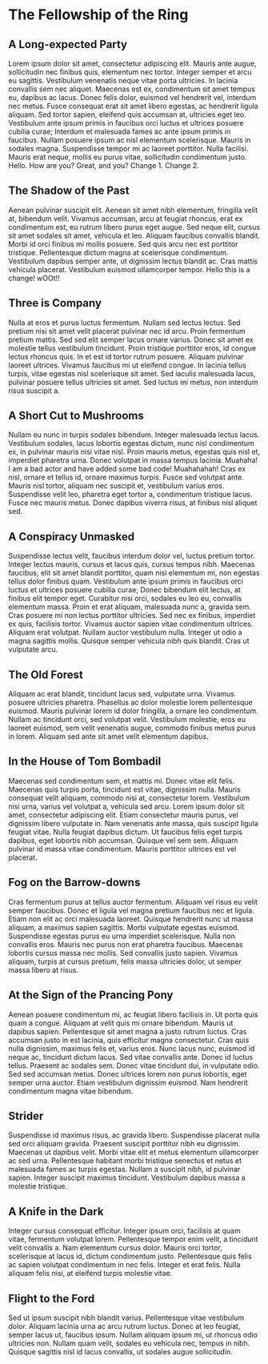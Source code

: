 # The Fellowship of the Ring

## A Long-expected Party

Lorem ipsum dolor sit amet, consectetur adipiscing elit. Mauris ante augue, sollicitudin nec finibus quis, elementum nec tortor. Integer semper et arcu eu sagittis. Vestibulum venenatis neque vitae porta ultricies. In lacinia convallis sem nec aliquet. Maecenas est ex, condimentum sit amet tempus eu, dapibus ac lacus. Donec felis dolor, euismod vel hendrerit vel, interdum nec metus. Fusce consequat erat sit amet libero egestas, ac hendrerit ligula aliquam. Sed tortor sapien, eleifend quis accumsan at, ultricies eget leo. Vestibulum ante ipsum primis in faucibus orci luctus et ultrices posuere cubilia curae; Interdum et malesuada fames ac ante ipsum primis in faucibus. Nullam posuere ipsum ac nisl elementum scelerisque. Mauris in sodales magna. Suspendisse tempor mi ac laoreet porttitor. Nulla facilisi. Mauris erat neque, mollis eu purus vitae, sollicitudin condimentum justo. Hello. How are you? Great, and you? Change 1. Change 2.

## The Shadow of the Past

Aenean pulvinar suscipit elit. Aenean sit amet nibh elementum, fringilla velit at, bibendum velit. Vivamus accumsan, arcu at feugiat rhoncus, erat ex condimentum est, eu rutrum libero purus eget augue. Sed neque elit, cursus sit amet sodales sit amet, vehicula et leo. Aliquam faucibus convallis blandit. Morbi id orci finibus mi mollis posuere. Sed quis arcu nec est porttitor tristique. Pellentesque dictum magna at scelerisque condimentum. Vestibulum dapibus semper ante, ut dignissim lectus blandit ac. Cras mattis vehicula placerat. Vestibulum euismod ullamcorper tempor. Hello this is a change! wOOt!!

## Three is Company

Nulla at eros et purus luctus fermentum. Nullam sed lectus lectus. Sed pretium nisi sit amet velit placerat pulvinar nec id arcu. Proin fermentum pretium mattis. Sed sed elit semper lacus ornare varius. Donec sit amet ex molestie tellus vestibulum tincidunt. Proin tristique porttitor eros, id congue lectus rhoncus quis. In et est id tortor rutrum posuere. Aliquam pulvinar laoreet ultrices. Vivamus faucibus mi ut eleifend congue. In lacinia tellus turpis, vitae egestas nisl scelerisque sit amet. Sed iaculis malesuada lacus, pulvinar posuere tellus ultricies sit amet. Sed luctus mi metus, non interdum risus suscipit a.

## A Short Cut to Mushrooms

Nullam eu nunc in turpis sodales bibendum. Integer malesuada lectus lacus. Vestibulum sodales, lacus lobortis egestas dictum, nunc nisl condimentum ex, in pulvinar mauris nisi vitae nisl. Proin mauris metus, egestas quis nisl et, imperdiet pharetra urna. Donec volutpat in massa tempus lacinia. Muahaha! I am a bad actor and have added some bad code! Muahahahah! Cras ex nisl, ornare et tellus id, ornare maximus turpis. Fusce sed volutpat ante. Mauris nisl tortor, aliquam nec suscipit et, vestibulum varius eros. Suspendisse velit leo, pharetra eget tortor a, condimentum tristique lacus. Fusce nec mauris metus. Donec dapibus viverra risus, at finibus nisl aliquet sed.

## A Conspiracy Unmasked

Suspendisse lectus velit, faucibus interdum dolor vel, luctus pretium tortor. Integer lectus mauris, cursus et lacus quis, cursus tempus nibh. Maecenas faucibus, elit sit amet blandit porttitor, quam nisi elementum mi, non egestas tellus dolor finibus quam. Vestibulum ante ipsum primis in faucibus orci luctus et ultrices posuere cubilia curae; Donec bibendum elit lectus, at finibus elit tempor eget. Curabitur nisi orci, sodales eu leo eu, convallis elementum massa. Proin et erat aliquam, malesuada nunc a, gravida sem. Cras posuere mi non lectus porttitor ultricies. Sed nec ex finibus, imperdiet ex quis, facilisis tortor. Vivamus auctor sapien vitae condimentum ultrices. Aliquam erat volutpat. Nullam auctor vestibulum nulla. Integer ut odio a magna sagittis mollis. Quisque semper vehicula nibh quis blandit. Cras ut vulputate arcu.

## The Old Forest

Aliquam ac erat blandit, tincidunt lacus sed, vulputate urna. Vivamus posuere ultricies pharetra. Phasellus ac dolor molestie lorem pellentesque euismod. Mauris pulvinar lorem id dolor fringilla, a ornare leo condimentum. Nullam ac tincidunt orci, sed volutpat velit. Vestibulum molestie, eros eu laoreet euismod, sem velit venenatis augue, commodo finibus metus purus in lorem. Aliquam sed ante sit amet velit elementum dapibus.

## In the House of Tom Bombadil

Maecenas sed condimentum sem, et mattis mi. Donec vitae elit felis. Maecenas quis turpis porta, tincidunt est vitae, dignissim nulla. Mauris consequat velit aliquam, commodo nisi at, consectetur lorem. Vestibulum nisi urna, varius vel volutpat a, vehicula sed arcu. Lorem ipsum dolor sit amet, consectetur adipiscing elit. Etiam consectetur mauris purus, vel dignissim libero vulputate in. Nam venenatis ante massa, quis suscipit ligula feugiat vitae. Nulla feugiat dapibus dictum. Ut faucibus felis eget turpis dapibus, eget lobortis nibh accumsan. Quisque vel sem sem. Aliquam pulvinar id massa vitae condimentum. Mauris porttitor ultrices est vel placerat.

## Fog on the Barrow-downs

Cras fermentum purus at tellus auctor fermentum. Aliquam vel risus eu velit semper faucibus. Donec et ligula vel magna pretium faucibus nec et ligula. Etiam non elit ac orci malesuada laoreet. Quisque hendrerit nunc ut massa aliquam, a maximus sapien sagittis. Morbi vulputate egestas euismod. Suspendisse egestas purus eu urna imperdiet scelerisque. Nulla non convallis eros. Mauris nec purus non erat pharetra faucibus. Maecenas lobortis cursus massa nec mollis. Sed convallis justo sapien. Vivamus aliquam, turpis at cursus pretium, felis massa ultricies dolor, ut semper massa libero at risus.

## At the Sign of the Prancing Pony

Aenean posuere condimentum mi, ac feugiat libero facilisis in. Ut porta quis quam a congue. Aliquam at velit quis mi ornare bibendum. Mauris ut dapibus sapien. Pellentesque sit amet magna a justo rutrum luctus. Cras accumsan justo in est lacinia, quis efficitur magna consectetur. Cras quis nulla dignissim, maximus felis et, varius eros. Nunc lacus nunc, euismod id neque ac, tincidunt dictum lacus. Sed vitae convallis ante. Donec id luctus tellus. Praesent ac sodales sem. Donec vitae tincidunt dui, in vulputate odio. Sed sed accumsan metus. Donec ultrices lorem non purus lobortis, eget semper urna auctor. Etiam vestibulum dignissim euismod. Nam hendrerit condimentum magna vitae bibendum.

## Strider

Suspendisse id maximus risus, ac gravida libero. Suspendisse placerat nulla sed orci aliquam gravida. Praesent suscipit porttitor nibh eu dignissim. Maecenas ut dapibus velit. Morbi vitae elit et metus elementum ullamcorper ac sed urna. Pellentesque habitant morbi tristique senectus et netus et malesuada fames ac turpis egestas. Nullam a suscipit nibh, id pulvinar sapien. Integer suscipit maximus tincidunt. Vestibulum dapibus massa a molestie tristique.

## A Knife in the Dark

Integer cursus consequat efficitur. Integer ipsum orci, facilisis at quam vitae, fermentum volutpat lorem. Pellentesque tempor enim velit, a tincidunt velit convallis a. Nam elementum cursus dolor. Mauris orci tortor, scelerisque at lacus id, dictum condimentum justo. Pellentesque quis felis ac sapien volutpat condimentum in nec felis. Integer et erat felis. Nulla aliquam felis nisi, at eleifend turpis molestie vitae.

## Flight to the Ford

Sed ut ipsum suscipit nibh blandit varius. Pellentesque vitae vestibulum dolor. Aliquam lacinia urna ac arcu rutrum luctus. Donec at leo feugiat, semper lacus ut, faucibus ipsum. Nullam aliquam ipsum mi, ut rhoncus odio ultricies non. Nullam quam velit, sodales eu vehicula nec, tempus in nibh. Quisque sagittis nisl id lacus convallis, ut sodales augue sollicitudin.

